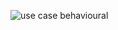 ![use case behavioural](https://user-images.githubusercontent.com/78854021/107878526-48124100-6ef9-11eb-8b06-9c3311da4a22.jpg)

